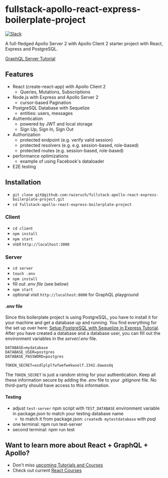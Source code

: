# fullstack-apollo-react-express-boilerplate-project

[![Slack](https://slack-the-road-to-learn-react.wieruch.com/badge.svg)](https://slack-the-road-to-learn-react.wieruch.com/)

A full-fledged Apollo Server 2 with Apollo Client 2 starter project with React, Express and PostgreSQL. 

[GraphQL Server Tutorial](https://www.robinwieruch.de/graphql-apollo-server-tutorial/)

## Features

* React (create-react-app) with Apollo Client 2
  * Queries, Mutations, Subscriptions
* Node.js with Express and Apollo Server 2
  * cursor-based Pagination
* PostgreSQL Database with Sequelize
  * entities: users, messages
* Authentication
  * powered by JWT and local storage
  * Sign Up, Sign In, Sign Out
* Authorization
  * protected endpoint (e.g. verify valid session)
  * protected resolvers (e.g. e.g. session-based, role-based)
  * protected routes (e.g. session-based, role-based)
* performance optimizations
  * example of using Facebook's dataloader
* E2E testing

## Installation

* `git clone git@github.com:rwieruch/fullstack-apollo-react-express-boilerplate-project.git`
* `cd fullstack-apollo-react-express-boilerplate-project`

### Client

* `cd client`
* `npm install`
* `npm start`
* visit `http://localhost:3000`

### Server

* `cd server`
* `touch .env`
* `npm install`
* fill out *.env file* (see below)
* `npm start`
* optional visit `http://localhost:8000` for GraphQL playground

#### .env file

Since this boilerplate project is using PostgreSQL, you have to install it for your machine and get a database up and running. You find everything for the set up over here: [Setup PostgreSQL with Sequelize in Express Tutorial](https://www.robinwieruch.de/postgres-express-setup-tutorial). After you have created a database and a database user, you can fill out the environment variables in the *server/.env* file.

```
DATABASE=mydatabase
DATABASE_USER=postgres
DATABASE_PASSWORD=postgres

TOKEN_SECRET=asdlplplfwfwefwekwself.2342.dawasdq
```

The `TOKEN_SECRET` is just a random string for your authentication. Keep all these information secure by adding the *.env* file to your *.gitignore* file. No third-party should have access to this information.

#### Testing

* adjust `test-server` npm script with `TEST_DATABASE` environment variable in package.json to match your testing database name
  * to match it from package.json: `createdb mytestdatabase` with psql
* one terminal: npm run test-server
* second terminal: npm run test

## Want to learn more about React + GraphQL + Apollo?

* Don't miss [upcoming Tutorials and Courses](https://www.getrevue.co/profile/rwieruch)
* Check out current [React Courses](https://roadtoreact.com)
